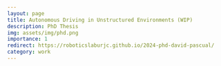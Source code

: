 ```yaml
---
layout: page
title: Autonomous Driving in Unstructured Environments (WIP)
description: PhD Thesis
img: assets/img/phd.png
importance: 1
redirect: https://roboticslaburjc.github.io/2024-phd-david-pascual/
category: work
---
```

